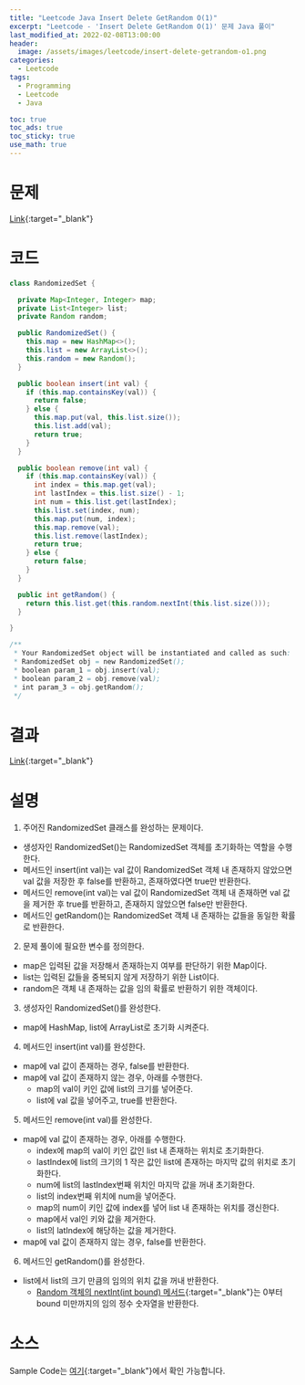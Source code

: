 ```yaml
---
title: "Leetcode Java Insert Delete GetRandom O(1)"
excerpt: "Leetcode - 'Insert Delete GetRandom O(1)' 문제 Java 풀이"
last_modified_at: 2022-02-08T13:00:00
header:
  image: /assets/images/leetcode/insert-delete-getrandom-o1.png
categories:
  - Leetcode
tags:
  - Programming
  - Leetcode
  - Java

toc: true
toc_ads: true
toc_sticky: true
use_math: true
---
```

# 문제
[Link](https://leetcode.com/problems/insert-delete-getrandom-o1/){:target="_blank"}

# 코드
```java
class RandomizedSet {

  private Map<Integer, Integer> map;
  private List<Integer> list;
  private Random random;

  public RandomizedSet() {
    this.map = new HashMap<>();
    this.list = new ArrayList<>();
    this.random = new Random();
  }

  public boolean insert(int val) {
    if (this.map.containsKey(val)) {
      return false;
    } else {
      this.map.put(val, this.list.size());
      this.list.add(val);
      return true;
    }
  }

  public boolean remove(int val) {
    if (this.map.containsKey(val)) {
      int index = this.map.get(val);
      int lastIndex = this.list.size() - 1;
      int num = this.list.get(lastIndex);
      this.list.set(index, num);
      this.map.put(num, index);
      this.map.remove(val);
      this.list.remove(lastIndex);
      return true;
    } else {
      return false;
    }
  }

  public int getRandom() {
    return this.list.get(this.random.nextInt(this.list.size()));
  }

}

/**
 * Your RandomizedSet object will be instantiated and called as such:
 * RandomizedSet obj = new RandomizedSet();
 * boolean param_1 = obj.insert(val);
 * boolean param_2 = obj.remove(val);
 * int param_3 = obj.getRandom();
 */
```

# 결과
[Link](https://leetcode.com/submissions/detail/636853342/){:target="_blank"}

# 설명
1. 주어진 RandomizedSet 클래스를 완성하는 문제이다.
- 생성자인 RandomizedSet()는 RandomizedSet 객체를 초기화하는 역할을 수행한다.
- 메서드인 insert(int val)는 val 값이 RandomizedSet 객체 내 존재하지 않았으면 val 값을 저장한 후 false를 반환하고, 존재하였다면 true만 반환한다.
- 메서드인 remove(int val)는 val 값이 RandomizedSet 객체 내 존재하면 val 값을 제거한 후 true를 반환하고, 존재하지 않았으면 false만 반환한다.
- 메서드인 getRandom()는 RandomizedSet 객체 내 존재하는 값들을 동일한 확률로 반환한다.

2. 문제 풀이에 필요한 변수를 정의한다.
- map은 입력된 값을 저장해서 존재하는지 여부를 판단하기 위한 Map이다.
- list는 입력된 값들을 중복되지 않게 저장하기 위한 List이다.
- random은 객체 내 존재하는 값을 임의 확률로 반환하기 위한 객체이다.

3. 생성자인 RandomizedSet()를 완성한다.
- map에 HashMap, list에 ArrayList로 초기화 시켜준다.

4. 메서드인 insert(int val)를 완성한다.
- map에 val 값이 존재하는 경우, false를 반환한다.
- map에 val 값이 존재하지 않는 경우, 아래를 수행한다.
  - map의 val이 키인 값에 list의 크기를 넣어준다.
  - list에 val 값을 넣어주고, true를 반환한다.

5. 메서드인 remove(int val)를 완성한다.
- map에 val 값이 존재하는 경우, 아래를 수행한다.
  - index에 map의 val이 키인 값인 list 내 존재하는 위치로 초기화한다.
  - lastIndex에 list의 크기의 1 작은 값인 list에 존재하는 마지막 값의 위치로 초기화한다.
  - num에 list의 lastIndex번째 위치인 마지막 값을 꺼내 초기화한다.
  - list의 index번째 위치에 num을 넣어준다.
  - map의 num이 키인 값에 index를 넣어 list 내 존재하는 위치를 갱신한다.
  - map에서 val인 키와 값을 제거한다.
  - list의 latIndex에 해당하는 값을 제거한다.
- map에 val 값이 존재하지 않는 경우, false를 반환한다.

6. 메서드인 getRandom()를 완성한다.
- list에서 list의 크기 만큼의 임의의 위치 값을 꺼내 반환한다.
  - [Random 객체의 nextInt(int bound) 메서드](https://docs.oracle.com/javase/8/docs/api/java/util/Random.html#nextInt-int-){:target="_blank"}는 0부터 bound 미만까지의 임의 정수 숫자열을 반환한다.

# 소스
Sample Code는 [여기](https://github.com/GracefulSoul/leetcode/blob/master/src/main/java/gracefulsoul/problems/InsertDeleteGetRandomO1.java){:target="_blank"}에서 확인 가능합니다.